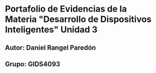 # Portafolio de Evidencias de la Materia "Desarrollo de Dispositivos Inteligentes" Unidad 3

## Autor: Daniel Rangel Paredón

## Grupo: GIDS4093

